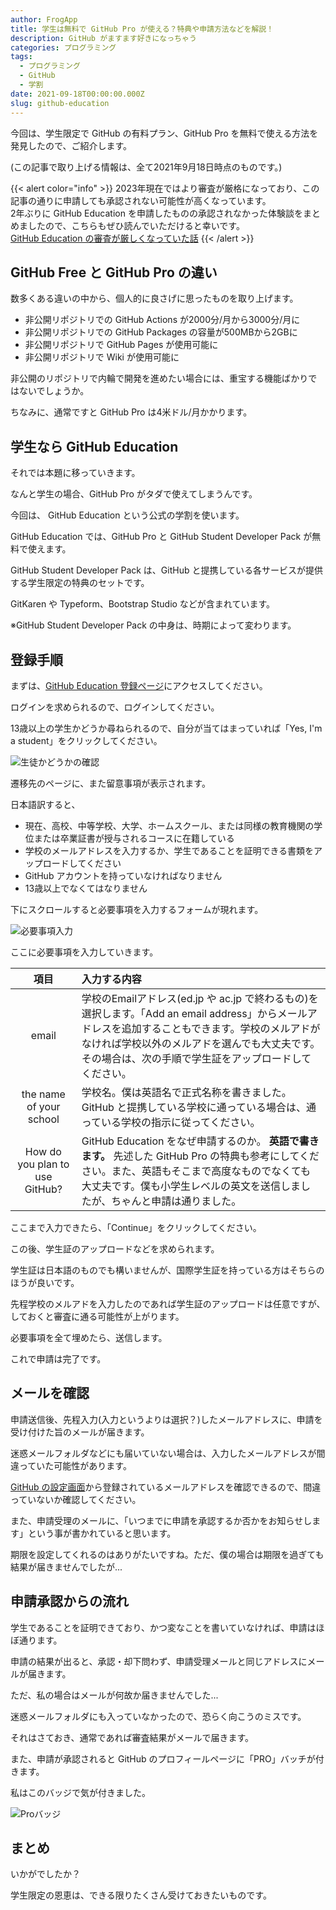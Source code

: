 ```yaml
---
author: FrogApp
title: 学生は無料で GitHub Pro が使える？特典や申請方法などを解説！
description: GitHub がますます好きになっちゃう
categories: プログラミング
tags:
  - プログラミング
  - GitHub
  - 学割
date: 2021-09-18T00:00:00.000Z
slug: github-education
---
```


今回は、学生限定で GitHub の有料プラン、GitHub Pro を無料で使える方法を発見したので、ご紹介します。

(この記事で取り上げる情報は、全て2021年9月18日時点のものです。)

{{< alert color="info" >}}
    2023年現在ではより審査が厳格になっており、この記事の通りに申請しても承認されない可能性が高くなっています。  
    2年ぶりに GitHub Education を申請したものの承認されなかった体験談をまとめましたので、こちらもぜひ読んでいただけると幸いです。  
    [GitHub Education の審査が厳しくなっていた話](https://frogapp.net/blog/2023-04/github-education/)
{{< /alert >}}

## GitHub Free と GitHub Pro の違い

数多くある違いの中から、個人的に良さげに思ったものを取り上げます。

* 非公開リポジトリでの GitHub Actions が2000分/月から3000分/月に
* 非公開リポジトリでの GitHub Packages の容量が500MBから2GBに
* 非公開リポジトリで GitHub Pages が使用可能に
* 非公開リポジトリで Wiki が使用可能に

非公開のリポジトリで内輪で開発を進めたい場合には、重宝する機能ばかりではないでしょうか。

ちなみに、通常ですと GitHub Pro は4米ドル/月かかります。

## 学生なら GitHub Education

それでは本題に移っていきます。

なんと学生の場合、GitHub Pro がタダで使えてしまうんです。

今回は、 GitHub Education という公式の学割を使います。

GitHub Education では、GitHub Pro と GitHub Student Developer Pack が無料で使えます。

GitHub Student Developer Pack は、GitHub と提携している各サービスが提供する学生限定の特典のセットです。

GitKaren や Typeform、Bootstrap Studio などが含まれています。

※GitHub Student Developer Pack の中身は、時期によって変わります。

## 登録手順

まずは、<a href="https://education.github.com/pack/offers" target="_blank" rel="noopener noreferrer">GitHub Education 登録ページ</a>にアクセスしてください。

ログインを求められるので、ログインしてください。

13歳以上の学生かどうか尋ねられるので、自分が当てはまっていれば「Yes, I'm a student」をクリックしてください。

![生徒かどうかの確認](/imghttps://user-images.githubusercontent.com/75155258/133803169-32f022b7-58df-4774-9b69-b96c1083b4e6.png)

遷移先のページに、また留意事項が表示されます。

日本語訳すると、

* 現在、高校、中等学校、大学、ホームスクール、または同様の教育機関の学位または卒業証書が授与されるコースに在籍している
* 学校のメールアドレスを入力するか、学生であることを証明できる書類をアップロードしてください
* GitHub アカウントを持っていなければなりません
* 13歳以上でなくてはなりません

下にスクロールすると必要事項を入力するフォームが現れます。

![必要事項入力](/imghttps://user-images.githubusercontent.com/75155258/133804548-6015d9e0-593f-4e4c-a166-91e6976741ac.png)

ここに必要事項を入力していきます。

| 項目 | 入力する内容 |
| :---: | :-------- |
| email | 学校のEmailアドレス(ed.jp や ac.jp で終わるもの)を選択します。「Add an email address」からメールアドレスを追加することもできます。学校のメルアドがなければ学校以外のメルアドを選んでも大丈夫です。その場合は、次の手順で学生証をアップロードしてください。 |
| the name of your school | 学校名。僕は英語名で正式名称を書きました。GitHub と提携している学校に通っている場合は、通っている学校の指示に従ってください。 |
| How do you plan to use GitHub? | GitHub Education をなぜ申請するのか。 **英語で書きます。** 先述した GitHub Pro の特典も参考にしてください。また、英語もそこまで高度なものでなくても大丈夫です。僕も小学生レベルの英文を送信しましたが、ちゃんと申請は通りました。 |

ここまで入力できたら、「Continue」をクリックしてください。

この後、学生証のアップロードなどを求められます。

学生証は日本語のものでも構いませんが、国際学生証を持っている方はそちらのほうが良いです。

先程学校のメルアドを入力したのであれば学生証のアップロードは任意ですが、しておくと審査に通る可能性が上がります。

必要事項を全て埋めたら、送信します。

これで申請は完了です。

## メールを確認

申請送信後、先程入力(入力というよりは選択？)したメールアドレスに、申請を受け付けた旨のメールが届きます。

迷惑メールフォルダなどにも届いていない場合は、入力したメールアドレスが間違っていた可能性があります。

<a href="https://github.com/settings/emails" target="_blank" rel="noopener noreferrer">GitHub の設定画面</a>から登録されているメールアドレスを確認できるので、間違っていないか確認してください。

また、申請受理のメールに、「いつまでに申請を承認するか否かをお知らせします」という事が書かれていると思います。

期限を設定してくれるのはありがたいですね。ただ、僕の場合は期限を過ぎても結果が届きませんでしたが...

## 申請承認からの流れ

学生であることを証明できており、かつ変なことを書いていなければ、申請はほぼ通ります。

申請の結果が出ると、承認・却下問わず、申請受理メールと同じアドレスにメールが届きます。

ただ、私の場合はメールが何故か届きませんでした...

迷惑メールフォルダにも入っていなかったので、恐らく向こうのミスです。

それはさておき、通常であれば審査結果がメールで届きます。

また、申請が承認されると GitHub のプロフィールページに「PRO」バッチが付きます。

私はこのバッジで気が付きました。

![Proバッジ](/imghttps://user-images.githubusercontent.com/75155258/133808230-e29b1328-5794-43ab-b4dd-f89e8e67d117.png)

## まとめ

いかがでしたか？

学生限定の恩恵は、できる限りたくさん受けておきたいものです。
